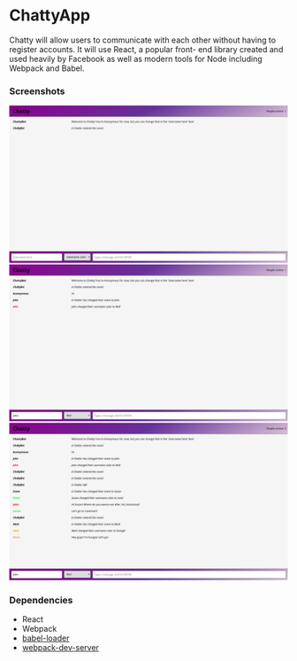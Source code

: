 ChattyApp
=====================

Chatty will allow users to communicate with each other without having to register accounts. It will use React, a popular front-
end library created and used heavily by Facebook as well as modern tools for Node including Webpack and Babel.

### Screenshots

![Home page](https://github.com/jv-cortez/chattyapp/blob/master/docs/homepage.png "Home Page")
![Color & Username Change](https://github.com/jv-cortez/chattyapp/blob/master/docs/functions.png "Using username custamization tools")
![Chat & User count](https://github.com/jv-cortez/chattyapp/blob/master/docs/chatfunctionsWithusercount.png "Using user counter on top left")

### Dependencies

* React
* Webpack
* [babel-loader](https://github.com/babel/babel-loader)
* [webpack-dev-server](https://github.com/webpack/webpack-dev-server)
